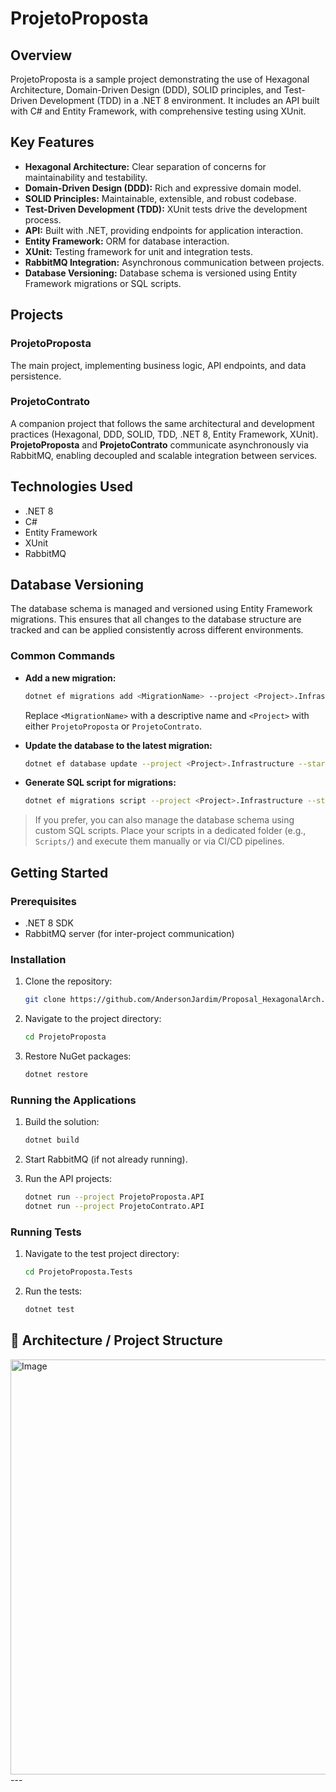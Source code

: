 # ProjetoProposta

## Overview

ProjetoProposta is a sample project demonstrating the use of Hexagonal Architecture, Domain-Driven Design (DDD), SOLID principles, and Test-Driven Development (TDD) in a .NET 8 environment. It includes an API built with C# and Entity Framework, with comprehensive testing using XUnit.

## Key Features

- **Hexagonal Architecture:** Clear separation of concerns for maintainability and testability.
- **Domain-Driven Design (DDD):** Rich and expressive domain model.
- **SOLID Principles:** Maintainable, extensible, and robust codebase.
- **Test-Driven Development (TDD):** XUnit tests drive the development process.
- **API:** Built with .NET, providing endpoints for application interaction.
- **Entity Framework:** ORM for database interaction.
- **XUnit:** Testing framework for unit and integration tests.
- **RabbitMQ Integration:** Asynchronous communication between projects.
- **Database Versioning:** Database schema is versioned using Entity Framework migrations or SQL scripts.

## Projects

### ProjetoProposta

The main project, implementing business logic, API endpoints, and data persistence.

### ProjetoContrato

A companion project that follows the same architectural and development practices (Hexagonal, DDD, SOLID, TDD, .NET 8, Entity Framework, XUnit).  
**ProjetoProposta** and **ProjetoContrato** communicate asynchronously via RabbitMQ, enabling decoupled and scalable integration between services.

## Technologies Used

- .NET 8
- C#
- Entity Framework
- XUnit
- RabbitMQ

## Database Versioning

The database schema is managed and versioned using Entity Framework migrations. This ensures that all changes to the database structure are tracked and can be applied consistently across different environments.

### Common Commands

- **Add a new migration:**
    ```bash
    dotnet ef migrations add <MigrationName> --project <Project>.Infrastructure --startup-project <Project>.API
    ```
    Replace `<MigrationName>` with a descriptive name and `<Project>` with either `ProjetoProposta` or `ProjetoContrato`.

- **Update the database to the latest migration:**
    ```bash
    dotnet ef database update --project <Project>.Infrastructure --startup-project <Project>.API
    ```

- **Generate SQL script for migrations:**
    ```bash
    dotnet ef migrations script --project <Project>.Infrastructure --startup-project <Project>.API
    ```

> If you prefer, you can also manage the database schema using custom SQL scripts. Place your scripts in a dedicated folder (e.g., `Scripts/`) and execute them manually or via CI/CD pipelines.

## Getting Started

### Prerequisites

- .NET 8 SDK
- RabbitMQ server (for inter-project communication)

### Installation

1. Clone the repository:

    ```bash
    git clone https://github.com/AndersonJardim/Proposal_HexagonalArch.git
    ```
2. Navigate to the project directory:

    ```bash
    cd ProjetoProposta
    ```
3. Restore NuGet packages:

    ```bash
    dotnet restore
    ```

### Running the Applications

1. Build the solution:

    ```bash
    dotnet build
    ```
2. Start RabbitMQ (if not already running).
3. Run the API projects:

    ```bash
    dotnet run --project ProjetoProposta.API
    dotnet run --project ProjetoContrato.API
    ```

### Running Tests

1. Navigate to the test project directory:

    ```bash
    cd ProjetoProposta.Tests
    ```
2. Run the tests:

    ```bash
    dotnet test
    ```

## 🧱 Architecture / Project Structure 
<img width="1529" height="664" alt="Image" src="https://github.com/user-attachments/assets/9f8c6f64-0f03-48d0-8064-e0792aef34f4" />
---

